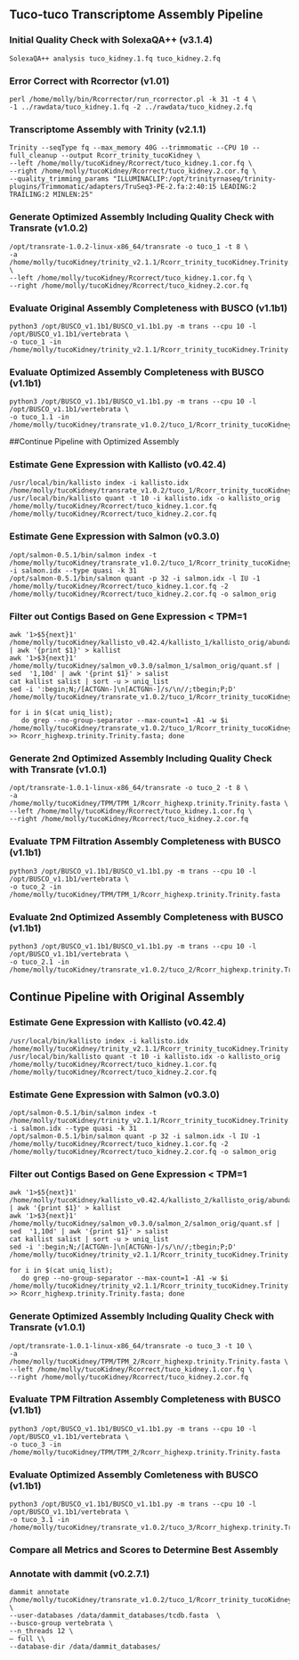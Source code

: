 ## Tuco-tuco Transcriptome Assembly Pipeline 

### Initial Quality Check with SolexaQA++ (v3.1.4)

```
SolexaQA++ analysis tuco_kidney.1.fq tuco_kidney.2.fq
```
### Error Correct with Rcorrector (v1.01)
```
perl /home/molly/bin/Rcorrector/run_rcorrector.pl -k 31 -t 4 \
-1 ../rawdata/tuco_kidney.1.fq -2 ../rawdata/tuco_kidney.2.fq
```
### Transcriptome Assembly with Trinity (v2.1.1) 
```
Trinity --seqType fq --max_memory 40G --trimmomatic --CPU 10 --full_cleanup --output Rcorr_trinity_tucoKidney \
--left /home/molly/tucoKidney/Rcorrect/tuco_kidney.1.cor.fq \
--right /home/molly/tucoKidney/Rcorrect/tuco_kidney.2.cor.fq \
--quality_trimming_params "ILLUMINACLIP:/opt/trinityrnaseq/trinity-plugins/Trimmomatic/adapters/TruSeq3-PE-2.fa:2:40:15 LEADING:2 TRAILING:2 MINLEN:25"
``` 
### Generate Optimized Assembly Including Quality Check with Transrate (v1.0.2)
```
/opt/transrate-1.0.2-linux-x86_64/transrate -o tuco_1 -t 8 \
-a /home/molly/tucoKidney/trinity_v2.1.1/Rcorr_trinity_tucoKidney.Trinity.fasta \
--left /home/molly/tucoKidney/Rcorrect/tuco_kidney.1.cor.fq \
--right /home/molly/tucoKidney/Rcorrect/tuco_kidney.2.cor.fq  
```
### Evaluate Original Assembly Completeness with BUSCO (v1.1b1)
```
python3 /opt/BUSCO_v1.1b1/BUSCO_v1.1b1.py -m trans --cpu 10 -l /opt/BUSCO_v1.1b1/vertebrata \
-o tuco_1 -in /home/molly/tucoKidney/trinity_v2.1.1/Rcorr_trinity_tucoKidney.Trinity.fasta
```
### Evaluate Optimized Assembly Completeness with BUSCO (v1.1b1)
```
python3 /opt/BUSCO_v1.1b1/BUSCO_v1.1b1.py -m trans --cpu 10 -l /opt/BUSCO_v1.1b1/vertebrata \
-o tuco_1.1 -in /home/molly/tucoKidney/transrate_v1.0.2/tuco_1/Rcorr_trinity_tucoKidney.Trinity/good.Rcorr_trinity_tucoKidney.Trinity.fasta
```
##Continue Pipeline with Optimized Assembly
### Estimate Gene Expression with Kallisto (v0.42.4) 
```
/usr/local/bin/kallisto index -i kallisto.idx /home/molly/tucoKidney/transrate_v1.0.2/tuco_1/Rcorr_trinity_tucoKidney.Trinity/good.Rcorr_trinity_tucoKidney.Trinity.fasta
/usr/local/bin/kallisto quant -t 10 -i kallisto.idx -o kallisto_orig /home/molly/tucoKidney/Rcorrect/tuco_kidney.1.cor.fq /home/molly/tucoKidney/Rcorrect/tuco_kidney.2.cor.fq
```
### Estimate Gene Expression with Salmon (v0.3.0)
```
/opt/salmon-0.5.1/bin/salmon index -t /home/molly/tucoKidney/transrate_v1.0.2/tuco_1/Rcorr_trinity_tucoKidney.Trinity/good.Rcorr_trinity_tucoKidney.Trinity.fasta -i salmon.idx --type quasi -k 31
/opt/salmon-0.5.1/bin/salmon quant -p 32 -i salmon.idx -l IU -1 /home/molly/tucoKidney/Rcorrect/tuco_kidney.1.cor.fq -2 /home/molly/tucoKidney/Rcorrect/tuco_kidney.2.cor.fq -o salmon_orig
```
### Filter out Contigs Based on Gene Expression < TPM=1 
```
awk '1>$5{next}1' /home/molly/tucoKidney/kallisto_v0.42.4/kallisto_1/kallisto_orig/abundance.tsv | awk '{print $1}' > kallist
awk '1>$3{next}1' /home/molly/tucoKidney/salmon_v0.3.0/salmon_1/salmon_orig/quant.sf | sed  '1,10d' | awk '{print $1}' > salist
cat kallist salist | sort -u > uniq_list
sed -i ':begin;N;/[ACTGNn-]\n[ACTGNn-]/s/\n//;tbegin;P;D' /home/molly/tucoKidney/transrate_v1.0.2/tuco_1/Rcorr_trinity_tucoKidney.Trinity/good.Rcorr_trinity_tucoKidney.Trinity.fasta

for i in $(cat uniq_list);
   do grep --no-group-separator --max-count=1 -A1 -w $i /home/molly/tucoKidney/transrate_v1.0.2/tuco_1/Rcorr_trinity_tucoKidney.Trinity/good.Rcorr_trinity_tucoKidney.Trinity.fasta >> Rcorr_highexp.trinity.Trinity.fasta; done
```

### Generate 2nd Optimized Assembly Including Quality Check with Transrate (v1.0.1)
```
/opt/transrate-1.0.1-linux-x86_64/transrate -o tuco_2 -t 8 \
-a /home/molly/tucoKidney/TPM/TPM_1/Rcorr_highexp.trinity.Trinity.fasta \
--left /home/molly/tucoKidney/Rcorrect/tuco_kidney.1.cor.fq \
--right /home/molly/tucoKidney/Rcorrect/tuco_kidney.2.cor.fq  

```

### Evaluate TPM Filtration Assembly Completeness with BUSCO (v1.1b1)
```
python3 /opt/BUSCO_v1.1b1/BUSCO_v1.1b1.py -m trans --cpu 10 -l /opt/BUSCO_v1.1b1/vertebrata \
-o tuco_2 -in /home/molly/tucoKidney/TPM/TPM_1/Rcorr_highexp.trinity.Trinity.fasta 
```
### Evaluate 2nd Optimized Assembly Completeness with BUSCO (v1.1b1)
```
python3 /opt/BUSCO_v1.1b1/BUSCO_v1.1b1.py -m trans --cpu 10 -l /opt/BUSCO_v1.1b1/vertebrata \
-o tuco_2.1 -in /home/molly/tucoKidney/transrate_v1.0.2/tuco_2/Rcorr_highexp.trinity.Trinity/good.Rcorr_highexp.trinity.Trinity.fasta
```
## Continue Pipeline with Original Assembly
### Estimate Gene Expression with Kallisto (v0.42.4)
```
/usr/local/bin/kallisto index -i kallisto.idx /home/molly/tucoKidney/trinity_v2.1.1/Rcorr_trinity_tucoKidney.Trinity.fasta
/usr/local/bin/kallisto quant -t 10 -i kallisto.idx -o kallisto_orig /home/molly/tucoKidney/Rcorrect/tuco_kidney.1.cor.fq /home/molly/tucoKidney/Rcorrect/tuco_kidney.2.cor.fq
```
### Estimate Gene Expression with Salmon (v0.3.0)
```
/opt/salmon-0.5.1/bin/salmon index -t /home/molly/tucoKidney/trinity_v2.1.1/Rcorr_trinity_tucoKidney.Trinity.fasta -i salmon.idx --type quasi -k 31
/opt/salmon-0.5.1/bin/salmon quant -p 32 -i salmon.idx -l IU -1 /home/molly/tucoKidney/Rcorrect/tuco_kidney.1.cor.fq -2 /home/molly/tucoKidney/Rcorrect/tuco_kidney.2.cor.fq -o salmon_orig
```
### Filter out Contigs Based on Gene Expression < TPM=1
```
awk '1>$5{next}1' /home/molly/tucoKidney/kallisto_v0.42.4/kallisto_2/kallisto_orig/abundance.tsv | awk '{print $1}' > kallist
awk '1>$3{next}1' /home/molly/tucoKidney/salmon_v0.3.0/salmon_2/salmon_orig/quant.sf | sed  '1,10d' | awk '{print $1}' > salist
cat kallist salist | sort -u > uniq_list
sed -i ':begin;N;/[ACTGNn-]\n[ACTGNn-]/s/\n//;tbegin;P;D' /home/molly/tucoKidney/trinity_v2.1.1/Rcorr_trinity_tucoKidney.Trinity.fasta

for i in $(cat uniq_list);
   do grep --no-group-separator --max-count=1 -A1 -w $i /home/molly/tucoKidney/trinity_v2.1.1/Rcorr_trinity_tucoKidney.Trinity.fasta >> Rcorr_highexp.trinity.Trinity.fasta; done
```

### Generate Optimized Assembly Including Quality Check with Transrate (v1.0.1)
```
/opt/transrate-1.0.1-linux-x86_64/transrate -o tuco_3 -t 10 \
-a /home/molly/tucoKidney/TPM/TPM_2/Rcorr_highexp.trinity.Trinity.fasta \
--left /home/molly/tucoKidney/Rcorrect/tuco_kidney.1.cor.fq \
--right /home/molly/tucoKidney/Rcorrect/tuco_kidney.2.cor.fq 
```

### Evaluate TPM Filtration Assembly Completeness with BUSCO (v1.1b1)
```
python3 /opt/BUSCO_v1.1b1/BUSCO_v1.1b1.py -m trans --cpu 10 -l /opt/BUSCO_v1.1b1/vertebrata \
-o tuco_3 -in /home/molly/tucoKidney/TPM/TPM_2/Rcorr_highexp.trinity.Trinity.fasta 
```

### Evaluate Optimized Assembly Comleteness with BUSCO (v1.1b1)
```
python3 /opt/BUSCO_v1.1b1/BUSCO_v1.1b1.py -m trans --cpu 10 -l /opt/BUSCO_v1.1b1/vertebrata \
-o tuco_3.1 -in /home/molly/tucoKidney/transrate_v1.0.2/tuco_3/Rcorr_highexp.trinity.Trinity/good.Rcorr_highexp.trinity.Trinity.fasta
```

### Compare all Metrics and Scores to Determine Best Assembly

### Annotate with dammit (v0.2.7.1)
```
dammit annotate /home/molly/tucoKidney/transrate_v1.0.2/tuco_1/Rcorr_trinity_tucoKidney.Trinity/good.Rcorr_trinity_tucoKidney.Trinity.fasta \
--user-databases /data/dammit_databases/tcdb.fasta  \
--busco-group vertebrata \
--n_threads 12 \
— full \\
--database-dir /data/dammit_databases/
```
